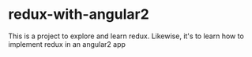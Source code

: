 # redux-with-angular2
This is a project to explore and learn redux. Likewise, it's to learn how to implement redux in an angular2 app
